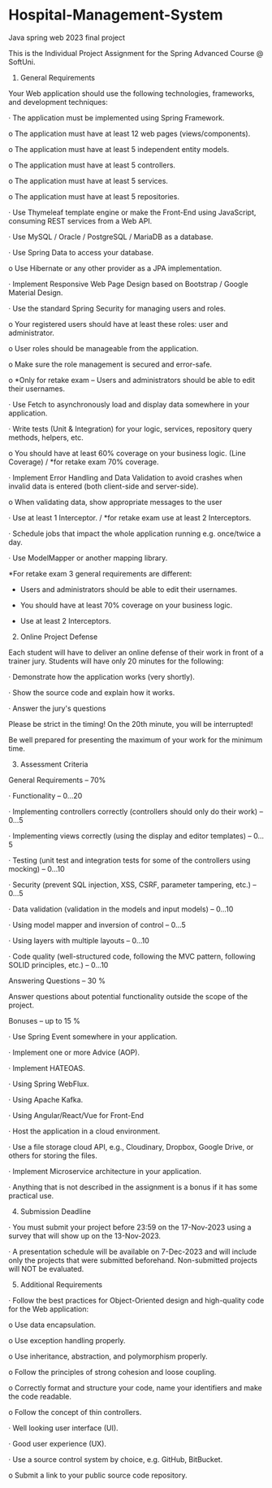 # Hospital-Management-System
Java spring web 2023 final project

This is the Individual Project Assignment for the Spring Advanced Course @ SoftUni.

1. General Requirements

Your Web application should use the following technologies, frameworks, and development techniques:

· The application must be implemented using Spring Framework.

o The application must have at least 12 web pages (views/components).

o The application must have at least 5 independent entity models.

o The application must have at least 5 controllers.

o The application must have at least 5 services.

o The application must have at least 5 repositories.

· Use Thymeleaf template engine or make the Front-End using JavaScript, consuming REST services from a Web API.

· Use MySQL / Oracle / PostgreSQL / MariaDB as a database.

· Use Spring Data to access your database.

o Use Hibernate or any other provider as a JPA implementation.

· Implement Responsive Web Page Design based on Bootstrap / Google Material Design.

· Use the standard Spring Security for managing users and roles.

o Your registered users should have at least these roles: user and administrator.

o User roles should be manageable from the application.

o Make sure the role management is secured and error-safe.

o *Only for retake exam – Users and administrators should be able to edit their usernames.

· Use Fetch to asynchronously load and display data somewhere in your application.

· Write tests (Unit & Integration) for your logic, services, repository query methods, helpers, etc.

o You should have at least 60% coverage on your business logic. (Line Coverage) / *for retake exam 70% coverage.

· Implement Error Handling and Data Validation to avoid crashes when invalid data is entered (both client-side and server-side).

o When validating data, show appropriate messages to the user

· Use at least 1 Interceptor. / *for retake exam use at least 2 Interceptors.

· Schedule jobs that impact the whole application running e.g. once/twice a day.

· Use ModelМapper or another mapping library.

*For retake exam 3 general requirements are different:

- Users and administrators should be able to edit their usernames.

- You should have at least 70% coverage on your business logic.

- Use at least 2 Interceptors.

2. Online Project Defense

Each student will have to deliver an online defense of their work in front of a trainer jury. Students will have only 20 minutes for the following:

· Demonstrate how the application works (very shortly).

· Show the source code and explain how it works.

· Answer the jury's questions

Please be strict in the timing! On the 20th minute, you will be interrupted!

Be well prepared for presenting the maximum of your work for the minimum time.

3. Assessment Criteria

General Requirements – 70%

· Functionality – 0…20

· Implementing controllers correctly (controllers should only do their work) – 0...5

· Implementing views correctly (using the display and editor templates) – 0…5

· Testing (unit test and integration tests for some of the controllers using mocking) – 0…10

· Security (prevent SQL injection, XSS, CSRF, parameter tampering, etc.) – 0…5

· Data validation (validation in the models and input models) – 0…10

· Using model mapper and inversion of control – 0…5

· Using layers with multiple layouts – 0…10

· Code quality (well-structured code, following the MVC pattern, following SOLID principles, etc.) – 0…10

Answering Questions – 30 %

Answer questions about potential functionality outside the scope of the project.

Bonuses – up to 15 %

· Use Spring Event somewhere in your application.

· Implement one or more Advice (AOP).

· Implement HATEOAS.

· Using Spring WebFlux.

· Using Apache Kafka.

· Using Angular/React/Vue for Front-End

· Host the application in a cloud environment.

· Use a file storage cloud API, e.g., Cloudinary, Dropbox, Google Drive, or others for storing the files.

· Implement Microservice architecture in your application.

· Anything that is not described in the assignment is a bonus if it has some practical use.

4. Submission Deadline

· You must submit your project before 23:59 on the 17-Nov-2023 using a survey that will show up on the 13-Nov-2023.

· A presentation schedule will be available on 7-Dec-2023 and will include only the projects that were submitted beforehand. Non-submitted projects will NOT be evaluated.

5. Additional Requirements

· Follow the best practices for Object-Oriented design and high-quality code for the Web application:

o Use data encapsulation.

o Use exception handling properly.

o Use inheritance, abstraction, and polymorphism properly.

o Follow the principles of strong cohesion and loose coupling.

o Correctly format and structure your code, name your identifiers and make the code readable.

o Follow the concept of thin controllers.

· Well looking user interface (UI).

· Good user experience (UX).

· Use a source control system by choice, e.g. GitHub, BitBucket.

o Submit a link to your public source code repository.
